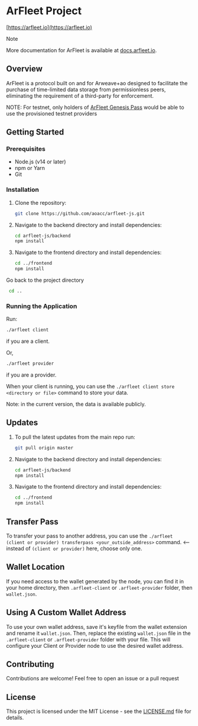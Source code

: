 # ArFleet Project

<!-- ![ArFleet Logo](https://docs.arfleet.io/img/logo.svg) -->


[https://arfleet.io](https://arfleet.io)

> [!NOTE]  
> More documentation for ArFleet is available at [docs.arfleet.io](https://docs.arfleet.io).

## Overview

ArFleet is a protocol built on and for Arweave+ao designed to facilitate the purchase of time-limited data storage from permissionless peers, eliminating the requirement of a third-party for enforcement.

NOTE: For testnet, only holders of [ArFleet Genesis Pass](https://ao-bazar.arweave.dev/#/asset/kBQOWxXVSj21ZhLqMTFEIJllEal1z_l8YgRRdxIm7pw) would be able to use the provisioned testnet providers

## Getting Started

### Prerequisites

- Node.js (v14 or later)
- npm or Yarn
- Git

### Installation

1. Clone the repository:
   ```bash
   git clone https://github.com/aoacc/arfleet-js.git
   ```
2. Navigate to the backend directory and install dependencies:
   ```bash
   cd arfleet-js/backend
   npm install
   ```
3. Navigate to the frontend directory and install dependencies:
   ```bash
   cd ../frontend
   npm install
   ```
Go back to the project directory
  ```bash
   cd ..
   ```
### Running the Application

Run:

```bash
./arfleet client
```

if you are a client.

Or,

```bash
./arfleet provider
```

if you are a provider.

When your client is running, you can use the `./arfleet client store <directory or file>` command to store your data.

Note: in the current version, the data is available publicly.

## Updates

1. To pull the latest updates from the main repo run:
   ```bash
   git pull origin master
   ```
2. Navigate to the backend directory and install dependencies:
   ```bash
   cd arfleet-js/backend
   npm install
   ```
3. Navigate to the frontend directory and install dependencies:
   ```bash
   cd ../frontend
   npm install
   ```

## Transfer Pass

To transfer your pass to another address, you can use the `./arfleet (client or provider) transferpass <your_outside_address>` command. <-- instead of `(client or provider)` here, choose only one.

## Wallet Location

If you need access to the wallet generated by the node, you can find it in your home directory, then `.arfleet-client` or `.arfleet-provider` folder, then `wallet.json`.

## Using A Custom Wallet Address

To use your own wallet address, save it's keyfile from the wallet extension and rename it `wallet.json`. Then, replace the existing `wallet.json` file in the `.arfleet-client` or `.arfleet-provider` folder with your file. This will configure your Client or Provider node to use the desired wallet address.

## Contributing

Contributions are welcome! Feel free to open an issue or a pull request

## License

This project is licensed under the MIT License - see the [LICENSE.md](LICENSE.md) file for details.
